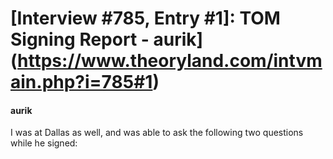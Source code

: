 # [Interview #785, Entry #1]: TOM Signing Report - aurik](https://www.theoryland.com/intvmain.php?i=785#1)

#### aurik

I was at Dallas as well, and was able to ask the following two questions while he signed:

